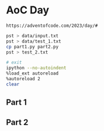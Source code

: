 # AoC Day 
    https://adventofcode.com/2023/day/#

```sh
pst > data/input.txt
pst > data/test_1.txt
cp part1.py part2.py
pst > test_2.txt
```

```sh
# exit
ipython --no-autoindent
%load_ext autoreload
%autoreload 2
clear
```

## Part 1

## Part 2
